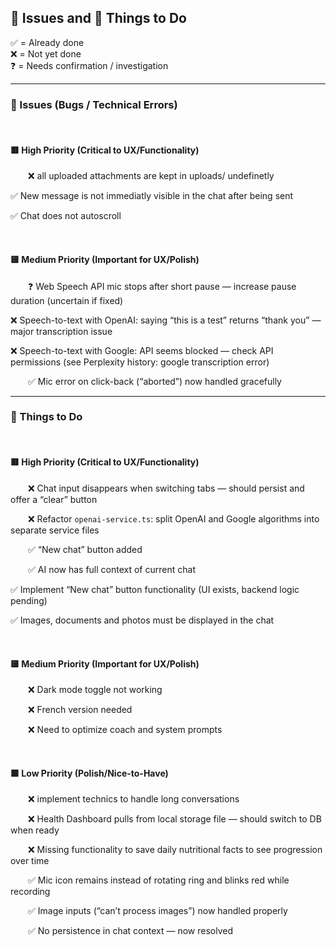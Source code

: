 ## 🐞 Issues and 📝 Things to Do

✅ = Already done  
❌ = Not yet done  
❓ = Needs confirmation / investigation  


---  


### 🐞 Issues (Bugs / Technical Errors)


<br>

#### 🟥 High Priority (Critical to UX/Functionality)

  ❌ all uploaded attachments are kept in uploads/ undefinetly 

  ✅ New message is not immediatly visible in the chat after being sent

  ✅ Chat does not autoscroll

<br>

#### 🟨 Medium Priority (Important for UX/Polish)

  ❓ Web Speech API mic stops after short pause — increase pause duration (uncertain if fixed)  

  ❌ Speech-to-text with OpenAI: saying “this is a test” returns “thank you” — major transcription issue  

  ❌ Speech-to-text with Google: API seems blocked — check API permissions (see Perplexity history: google transcription error)  

  ✅ Mic error on click-back (“aborted”) now handled gracefully  


---  


### 📝 Things to Do


<br>

#### 🟥 High Priority (Critical to UX/Functionality)


  ❌ Chat input disappears when switching tabs — should persist and offer a “clear” button  

  ❌ Refactor `openai-service.ts`: split OpenAI and Google algorithms into separate service files  

  ✅ “New chat” button added  

  ✅ AI now has full context of current chat 

  ✅ Implement “New chat” button functionality (UI exists, backend logic pending)  

  ✅ Images, documents and photos must be displayed in the chat


<br>

#### 🟨 Medium Priority (Important for UX/Polish)

  ❌ Dark mode toggle not working  

  ❌ French version needed  

  ❌ Need to optimize coach and system prompts  


<br>

#### 🟩 Low Priority (Polish/Nice-to-Have)

  ❌ implement technics to handle long conversations  

  ❌ Health Dashboard pulls from local storage file — should switch to DB when ready  

  ❌ Missing functionality to save daily nutritional facts to see progression over time  

  ✅ Mic icon remains instead of rotating ring and blinks red while recording  

  ✅ Image inputs (“can’t process images”) now handled properly  

  ✅ No persistence in chat context — now resolved  